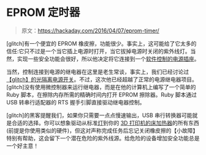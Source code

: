 # EPROM 定时器

> 原文：<https://hackaday.com/2016/04/07/eprom-timer/>

[glitch]有一个便宜的 EPROM 橡皮擦，功能很少。事实上，这可能给了它太多的信任:它只不过是一个当它插上电源时打开，当它拔掉电源时关闭的紫外线灯。当然，实现一些安全功能会很好，所以他决定将它连接到一个[软件控制的电源插座](http://www.glitchwrks.com/2016/03/21/eprom-timer)。

当然，控制连接到电源的继电器在这里是老生常谈，事实上，我们已经讨论过[【glitch】的光隔离电源开关](http://hackaday.com/2013/03/05/24v-relay-driver-circuit/)。不过，这次他已经超越了正常的电源继电器项目。[glitch]没有使用微控制器来运行继电器，而是在他的计算机上编写了一个简单的 Ruby 脚本，在擦除内存所需的精确时间内打开 EPROM 擦除器。Ruby 脚本通过 USB 转串行适配器的 RTS 握手引脚直接驱动继电器控制。

[glitch]的黑客提醒我们，如果你只需要一点点慢速输出，USB 串行转换器可能就是合适的选择。你可以想象驱动从标准[灯](https://hackaday.com/2014/09/07/infrared-controlled-light-switch/)到你的 [3D 打印机的床加热器](http://hackaday.com/2015/12/16/mains-powered-3d-printer-heated-beds/)的所有东西(前提是你使用类似的硬件)，但这对声称完成任务后忘记关闭橡皮擦的【小故障】特别有帮助，这会留下一个潜在危险的紫外线源。给危险的设备增加安全功能总是一个好主意！